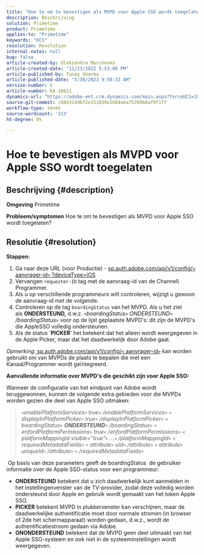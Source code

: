 ```yaml
---
title: "Hoe te om te bevestigen als MVPD voor Apple SSO wordt toegelaten"
description: Beschrijving
solution: Primetime
product: Primetime
applies-to: "Primetime"
keywords: "KCS"
resolution: Resolution
internal-notes: null
bug: false
article-created-by: Oleksandra Marchenko
article-created-date: "11/23/2022 5:53:08 PM"
article-published-by: Tanay Sharma .
article-published-date: "5/30/2023 9:50:33 AM"
version-number: 5
article-number: KA-16611
dynamics-url: "https://adobe-ent.crm.dynamics.com/main.aspx?forceUCI=1&pagetype=entityrecord&etn=knowledgearticle&id=6021c6ae-576b-ed11-9561-6045bd006b25"
source-git-commit: c60d314d6f2e251830e1604eba75209b8af9f1ff
workflow-type: tm+mt
source-wordcount: '313'
ht-degree: 0%

---
```


# Hoe te bevestigen als MVPD voor Apple SSO wordt toegelaten

## Beschrijving {#description}

<b>Omgeving</b>
Primetime


<b>Probleem/symptomen</b>
Hoe te om te bevestigen als MVPD voor Apple SSO wordt toegelaten?


## Resolutie {#resolution}

<b>Stappen:</b>
1. Ga naar deze URL (voor Productie) - [sp.auth.adobe.com/api/v1/config/`<` aanvrager-id`>` ?deviceType=iOS](http://sp.auth.adobe.com/api/v1/config/ABC?deviceType=iOS)
2. Vervangen `requester-ID` tag met de aanvraag-id van de Channel\ Programmer.
3. Als u op verschillende programmeurs wilt controleren, wijzigt u gewoon de aanvraag-id met de volgende.
4. Controleren op de tag `boardingStatus` van<b> </b>het MVPD. Als u het ziet als <b>ONDERSTEUND,</b> d.w.z. *`<`boardingStatus`>` ONDERSTEUND`<` /boardingStatus`>`* voor op de lijst geplaatste MVPD&#39;s: dit zijn de MVPD&#39;s die AppleSSO volledig ondersteunen.
5. Als de status &#39;<b>PICKER</b>&#39; het betekent dat het alleen wordt weergegeven in de Apple Picker, maar dat het daadwerkelijk door Adobe gaat.


*Opmerking:*[ sp.auth.adobe.com/api/v1/config/`<` aanvrager-id`>`](http://sp.auth.adobe.com/api/v1/config/ABC?deviceType=iOS) kan worden gebruikt om van MVPDs de plaats te bepalen die met een Kanaal/Programmer wordt geïntegreerd.

<b>Aanvullende informatie over MVPD&#39;s die geschikt zijn voor Apple SSO:</b>

Wanneer de configuratie van het eindpunt van Adobe wordt teruggewonnen, kunnen de volgende extra gebieden voor die MVPDs worden gezien die deel van Apple SSO uitmaken:


> *`<`enablePlatformServices`>` true`<` /enablePlatformServices`>`
> `<` displayInPlatformPicker`>` true`<` /displayInPlatformPicker`>`
> `<` boardingStatus`>` <b>ONDERSTEUND</b>`<` /boardingStatus`>`
> `<` enfordPlatformPermissions`>` true`<` /enfordPlatformPermissions`>`
> `<` platformMappingId visible=&quot;true&quot;`>` ...`<` /platformMappingId`>`
> `<` requiredMetadataFields`>`
> `<` attribute`>` uid`<` /attribute`>`
> `<` attribute`>` uniqueId`<` /attribute`>`
> `<` /requiredMetadataFields`>`*


&#x200B; Op basis van deze parameters geeft de boardingStatus &#x200B; de gebruiker informatie over de Apple SSO-status voor een programmeur:

- <b>ONDERSTEUND</b>&#x200B; betekent dat u zich daadwerkelijk kunt aanmelden in het instellingenvenster van de TV-provider, zodat deze volledig worden ondersteund door Apple en gebruik wordt gemaakt van het token Apple SSO.
- <b>PICKER</b>&#x200B; betekent MVPD in plukkervenster kan verschijnen, maar de daadwerkelijke authentificatie moet door normale stromen (in browser of 2de het schermapparaat) worden gedaan, d.w.z., wordt de authentificatiestroom gedaan via Adobe.
- <b>ONONDERSTEUND</b>&#x200B; betekent dat de MVPD geen deel uitmaakt van het Apple SSO-systeem en ook niet in de systeeminstellingen wordt weergegeven.



